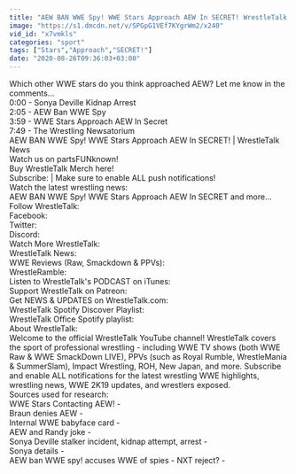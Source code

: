 ```yaml
---
title: "AEW BAN WWE Spy! WWE Stars Approach AEW In SECRET! WrestleTalk News"
image: "https://s1.dmcdn.net/v/SPGpG1VEf7KYgrWm2/x240"
vid_id: "x7vmkls"
categories: "sport"
tags: ["Stars","Approach","SECRET!"]
date: "2020-08-26T09:36:03+03:00"
---
```

Which other WWE stars do you think approached AEW? Let me know in the comments...  <br>0:00 - Sonya Deville Kidnap Arrest  <br>2:05 - AEW Ban WWE Spy  <br>3:59 - WWE Stars Approach AEW In Secret  <br>7:49 - The Wrestling Newsatorium  <br>AEW BAN WWE Spy! WWE Stars Approach AEW In SECRET! | WrestleTalk News  <br>Watch us on partsFUNknown!   <br>Buy WrestleTalk Merch here!    <br>Subscribe:  | Make sure to enable ALL push notifications!  <br>Watch the latest wrestling news:     <br>AEW BAN WWE Spy! WWE Stars Approach AEW In SECRET and more...  <br>Follow WrestleTalk:  <br>Facebook:   <br>Twitter:   <br>Discord:   <br>Watch More WrestleTalk:  <br>WrestleTalk News:    <br>WWE Reviews (Raw, Smackdown &amp; PPVs):    <br>WrestleRamble:    <br>Listen to WrestleTalk's PODCAST on iTunes:   <br>Support WrestleTalk on Patreon:   <br>Get NEWS &amp; UPDATES on WrestleTalk.com:   <br>WrestleTalk Spotify Discover Playlist:   <br>WrestleTalk Office Spotify playlist:   <br>About WrestleTalk:  <br>Welcome to the official WrestleTalk YouTube channel! WrestleTalk covers the sport of professional wrestling - including WWE TV shows (both WWE Raw &amp; WWE SmackDown LIVE), PPVs (such as Royal Rumble, WrestleMania &amp; SummerSlam), Impact Wrestling, ROH, New Japan, and more. Subscribe and enable ALL notifications for the latest wrestling WWE highlights, wrestling news, WWE 2K19 updates, and wrestlers exposed.  <br>Sources used for research:  <br>WWE Stars Contacting AEW! -   <br>Braun denies AEW -   <br>Internal WWE babyface card -   <br>AEW and Randy joke -   <br>Sonya Deville stalker incident, kidnap attempt, arrest -   <br>Sonya details -   <br>AEW ban WWE spy! accuses WWE of spies - NXT reject? - 
